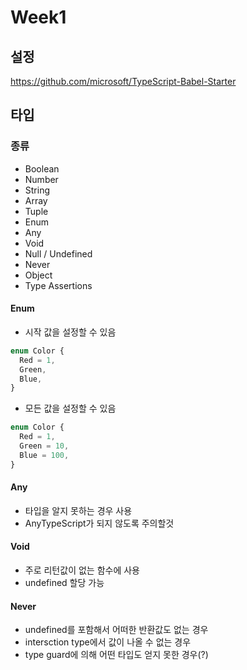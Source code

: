 # Week1

## 설정

https://github.com/microsoft/TypeScript-Babel-Starter

## 타입

### 종류

- Boolean
- Number
- String
- Array
- Tuple
- Enum
- Any
- Void
- Null / Undefined
- Never
- Object
- Type Assertions

#### Enum

- 시작 값을 설정할 수 있음

```js
enum Color {
  Red = 1,
  Green,
  Blue,
}
```

- 모든 값을 설정할 수 있음

```js
enum Color {
  Red = 1,
  Green = 10,
  Blue = 100,
}
```

#### Any

- 타입을 알지 못하는 경우 사용
- AnyTypeScript가 되지 않도록 주의할것

#### Void

- 주로 리턴값이 없는 함수에 사용
- undefined 할당 가능

#### Never

- undefined를 포함해서 어떠한 반환값도 없는 경우
- intersction type에서 값이 나올 수 없는 경우
- type guard에 의해 어떤 타입도 얻지 못한 경우(?)
